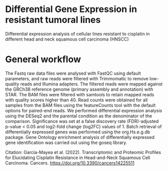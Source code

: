 # Differential Gene Expression in resistant tumoral lines
Differential expression analysis of cellular lines resistant to cisplatin in different head and neck squamous cell carcinoma (HNSCC)

# General workflow

The Fastq raw data files were analysed with FastQC using default parameters, and raw reads were filtered with Trimmomatic to remove low-quality reads and Illumina adapters. The filtered reads were mapped against the GRCh38 reference genome (primary assembly and annotation) with STAR. The BAM files were filtered with samtools to retain mapped reads with quality scores higher than 40. Read counts were obtained for all samples from the BAM files using the featureCounts tool with the default options for paired-end reads. We performed differential expression analysis using the DESeq2 and the parental condition as the denominator of the comparison. Significance was set at a false discovery rate (FDR)-adjusted p-value < 0.05 and log2-fold change (log2FC) values of 1. Batch retrieval of differentially expressed genes was performed using the org.Hs.e.g.db package. Gene Ontology enrichment analysis of differentially expressed gene identification was carried out using the goseq library.

Citation: 
García-Mayea et al. (2022). Transcriptomic and Proteomic Profiles for Elucidating Cisplatin Resistance in Head-and-Neck Squamous Cell Carcinoma. Cancers. https://doi.org/10.3390/cancers14225511

